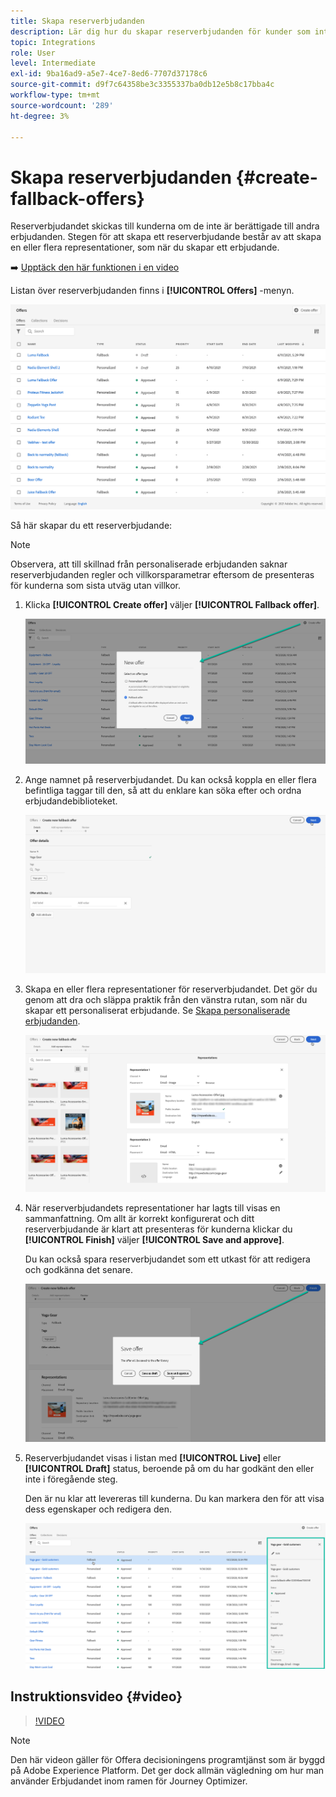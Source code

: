 ```yaml
---
title: Skapa reserverbjudanden
description: Lär dig hur du skapar reserverbjudanden för kunder som inte är berättigade till något erbjudande
topic: Integrations
role: User
level: Intermediate
exl-id: 9ba16ad9-a5e7-4ce7-8ed6-7707d37178c6
source-git-commit: d9f7c64358be3c3355337ba0db12e5b8c17bba4c
workflow-type: tm+mt
source-wordcount: '289'
ht-degree: 3%

---
```


# Skapa reserverbjudanden {#create-fallback-offers}

Reserverbjudandet skickas till kunderna om de inte är berättigade till andra erbjudanden. Stegen för att skapa ett reserverbjudande består av att skapa en eller flera representationer, som när du skapar ett erbjudande.

➡️ [Upptäck den här funktionen i en video](#video)

Listan över reserverbjudanden finns i **[!UICONTROL Offers]** -menyn.

![](../assets/offers_list.png)

Så här skapar du ett reserverbjudande:

>[!NOTE]
>
>Observera, att till skillnad från personaliserade erbjudanden saknar reserverbjudanden regler och villkorsparametrar eftersom de presenteras för kunderna som sista utväg utan villkor.

1. Klicka **[!UICONTROL Create offer]** väljer **[!UICONTROL Fallback offer]**.

   ![](../assets/create_fallback.png)

1. Ange namnet på reserverbjudandet. Du kan också koppla en eller flera befintliga taggar till den, så att du enklare kan söka efter och ordna erbjudandebiblioteket.

   ![](../assets/fallback_details.png)

1. Skapa en eller flera representationer för reserverbjudandet. Det gör du genom att dra och släppa praktik från den vänstra rutan, som när du skapar ett personaliserat erbjudande. Se [Skapa personaliserade erbjudanden](../offer-library/creating-personalized-offers.md).

   ![](../assets/fallback_content.png)

1. När reserverbjudandets representationer har lagts till visas en sammanfattning. Om allt är korrekt konfigurerat och ditt reserverbjudande är klart att presenteras för kunderna klickar du **[!UICONTROL Finish]** väljer **[!UICONTROL Save and approve]**.

   Du kan också spara reserverbjudandet som ett utkast för att redigera och godkänna det senare.

   ![](../assets/fallback_review.png)

1. Reserverbjudandet visas i listan med **[!UICONTROL Live]** eller **[!UICONTROL Draft]** status, beroende på om du har godkänt den eller inte i föregående steg.

   Den är nu klar att levereras till kunderna. Du kan markera den för att visa dess egenskaper och redigera den. <!-- no suppression? -->

   ![](../assets/fallback_created.png)

## Instruktionsvideo {#video}

>[!VIDEO](https://video.tv.adobe.com/v/329383?quality=12)

>[!NOTE]
>
>Den här videon gäller för Offera decisioningens programtjänst som är byggd på Adobe Experience Platform. Det ger dock allmän vägledning om hur man använder Erbjudandet inom ramen för Journey Optimizer.
